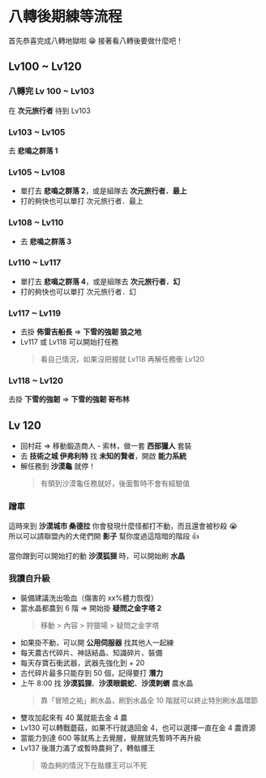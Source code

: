 # 八轉後期練等流程

首先恭喜完成八轉地獄啦 😁 接著看八轉後要做什麼吧！

## Lv100 ~ Lv120

### 八轉完 Lv 100 ~ Lv103

在 **次元旅行者** 待到 Lv103

### Lv103 ~ Lv105

去 **悲鳴之群落 1**

### Lv105 ~ Lv108

- 單打去 **悲鳴之群落 2**，或是組隊去 **次元旅行者．最上**
- 打的夠快也可以單打 次元旅行者．最上

### Lv108 ~ Lv110

- 去 **悲鳴之群落 3**

### Lv110 ~ Lv117

- 單打去 **悲鳴之群落 4**，或是組隊去 **次元旅行者．幻**
- 打的夠快也可以單打 次元旅行者．幻

### Lv117 ~ Lv119

- 去掛 **佈雷吉船長** => **下雪的強韌 狼之地**
- Lv117 或 Lv118 可以開始打任務
  > 看自己情況，如果沒把握就 Lv118 再解任務衝 Lv120

### Lv118 ~ Lv120

去掛 **下雪的強韌** => **下雪的強韌 哥布林**

## Lv 120

- 回村莊 => 移動鍛造商人 - 索林，做一套 **西部獵人** 套裝
- 去 **技術之城 伊弗利特** 找 **未知的賢者**，開啟 **能力系統**
- 解任務到 **沙漠龜** 就停！
  > 有領到沙漠龜任務就好，後面暫時不會有經驗值

### 蹭車

這時來到 **沙漠城市 桑德拉** 你會發現什麼怪都打不動，而且還會被秒殺 😭  
所以可以請聯盟內的大佬們開 **影子** 幫你度過這陰暗的階段 👍

當你蹭到可以開始打的動 **沙漠狐狸** 時，可以開始刷 **水晶**

<!-- TODO：[跳轉至水晶]() -->

### 我讀自升級

- 裝備建議洗出吸血（傷害的 xx%體力恢復）
- 當水晶都農到 6 階 => 開始掛 **疑問之金字塔 2**
  > 移動 > 內容 > 狩獵場 > 疑問之金字塔
- 如果掛不動，可以開 **公用伺服器** 找其他人一起練
- 每天農古代碎片、神話結晶、知識碎片、裝備
- 每天存寶石衝武器，武器先強化到 + 20
- 古代碎片最多只能存到 50 個，記得要打 **潛力**
- 上午 8:00 找 **沙漠狐狸**、**沙漠眼鏡蛇**、**沙漠刺蝟** 農水晶
  > 靠「冒險之祐」刷水晶，刷到水晶全 10 階就可以終止特別刷水晶環節
- 雙攻加起來有 40 萬就能去金 4 農
- Lv130 可以轉戰蘑菇，如果不行就退回金 4，也可以選擇一直在金 4 農資源
- 當能力到達 600 等就馬上去覺醒，覺醒就先暫時不再升級
    <!-- TODO：[跳轉至能力](/ability) -->
- Lv137 後潛力滿了或暫時農夠了，轉骷髏王
  > 吸血夠的情況下在骷髏王可以不死
